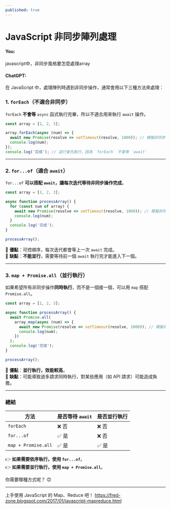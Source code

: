 ```yaml
---
published: true
---
```

# JavaScript 非同步陣列處理

#### You:
javascript中，非同步風格要怎麼處理array

#### ChatGPT:
在 JavaScript 中，處理陣列時遇到非同步操作，通常會用以下三種方法來處理：

### 1. **`forEach`（不適合非同步）**

`forEach` **不會等** `async` 函式執行完畢，所以不適合用來執行 `await` 操作。

```javascript
const array = [1, 2, 3];

array.forEach(async (num) => {
  await new Promise(resolve => setTimeout(resolve, 1000)); // 模擬非同步操作
  console.log(num);
});
console.log('完成'); // 這行會先執行，因為 `forEach` 不會等 `await`
```

---

### 2. **`for...of`（適合 `await`）**

`for...of` **可以搭配 `await`，讓每次迭代等待非同步操作完成**。

```javascript
const array = [1, 2, 3];

async function processArray() {
  for (const num of array) {
    await new Promise(resolve => setTimeout(resolve, 1000)); // 模擬非同步操作
    console.log(num);
  }
  console.log('完成');
}

processArray();
```

📌 **優點**：可控順序，每次迭代都會等上一次 `await` 完成。\
📌 **缺點**：**不能並行**，需要等待前一個 `await` 執行完才能進入下一個。

---

### 3. **`map + Promise.all`（並行執行）**

如果希望所有非同步操作**同時執行**，而不是一個接一個，可以用 `map` 搭配 `Promise.all`。

```javascript
const array = [1, 2, 3];

async function processArray() {
  await Promise.all(
    array.map(async (num) => {
      await new Promise(resolve => setTimeout(resolve, 1000)); // 模擬非同步操作
      console.log(num);
    })
  );
  console.log('完成');
}

processArray();
```

📌 **優點**：**並行執行，效能較高**。\
📌 **缺點**：可能導致過多請求同時執行，對某些應用（如 API 請求）可能造成負擔。

---

### 總結

| 方法                  | 是否等待 `await` | 是否並行執行 |
| ------------------- | ------------ | ------ |
| `forEach`           | ❌ 否          | ❌ 否    |
| `for...of`          | ✅ 是          | ❌ 否    |
| `map + Promise.all` | ✅ 是          | ✅ 是    |

👉 **如果需要依序執行，使用 `for...of`**。\
👉 **如果需要並行執行，使用 `map + Promise.all`**。

你需要哪種方式呢？ 😊

---

上手使用 JavaScript 的 Map、Reduce 吧！
  https://fred-zone.blogspot.com/2017/01/javascript-mapreduce.html